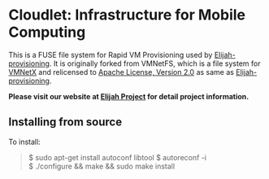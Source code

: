 Cloudlet: Infrastructure for Mobile Computing
========================================================

This is a FUSE file system for Rapid VM Provisioning used by
[Elijah-provisioning](https://github.com/cmusatyalab/elijah-provisioning).  It
is originally forked from VMNetFS, which is a file system for [VMNetX](https://github.com/cmusatyalab/vmnetx) and relicensed to [Apache License, Version
2.0](http://www.apache.org/licenses/LICENSE-2.0.html) as same as
[Elijah-provisioning](https://github.com/cmusatyalab/elijah-provisioning).

**Please visit our website at [Elijah Project](http://elijah.cs.cmu.edu/) for detail project information.**



Installing from source
-----------

To install:

  > $ sudo apt-get install autoconf libtool
  > $ autoreconf -i  
  > $ ./configure && make && sudo make install  
  >
